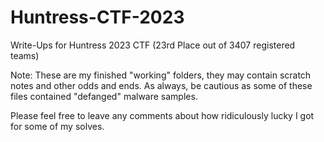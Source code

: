 # Huntress-CTF-2023
Write-Ups for Huntress 2023 CTF (23rd Place out of 3407 registered teams)

Note: These are my finished "working" folders, they may contain scratch notes and other odds and ends. As always, be cautious as some of these files contained "defanged" malware samples. 

Please feel free to leave any comments about how ridiculously lucky I got for some of my solves.



